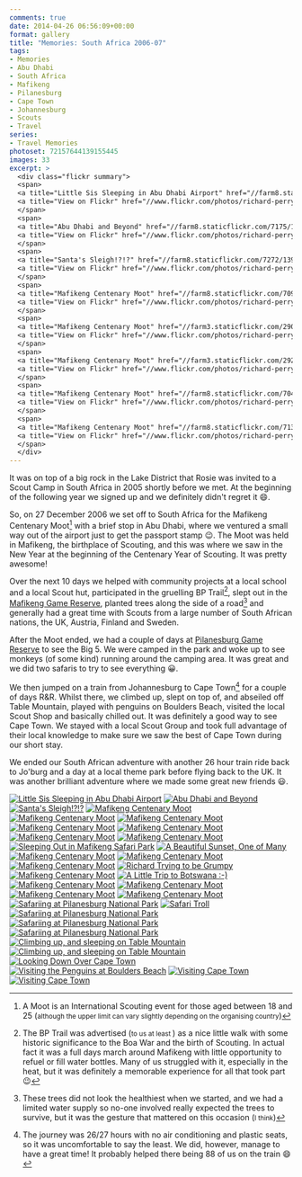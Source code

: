 ```yaml
---
comments: true
date: 2014-04-26 06:56:09+00:00
format: gallery
title: "Memories: South Africa 2006-07"
tags:
- Memories
- Abu Dhabi
- South Africa
- Mafikeng
- Pilanesburg
- Cape Town
- Johannesburg
- Scouts
- Travel
series: 
- Travel Memories
photoset: 72157644139155445
images: 33
excerpt: >
  <div class="flickr summary">
  <span>
  <a title="Little Sis Sleeping in Abu Dhabi Airport" href="//farm8.staticflickr.com/7028/13932366814_56cf313055_b.jpg" class="image cboxElement" rel="gallery7"><img src="//farm8.staticflickr.com/7028/13932366814_56cf313055_q.jpg" alt="Little Sis Sleeping in Abu Dhabi Airport"></a>
  <a title="View on Flickr" href="//www.flickr.com/photos/richard-perry/13932366814/" class="flickrlink"> </a>
  </span>
  <span>
  <a title="Abu Dhabi and Beyond" href="//farm8.staticflickr.com/7175/13908820042_be05742098_b.jpg" class="image cboxElement" rel="gallery7"><img src="//farm8.staticflickr.com/7175/13908820042_be05742098_q.jpg" alt="Abu Dhabi and Beyond"></a>
  <a title="View on Flickr" href="//www.flickr.com/photos/richard-perry/13908820042/" class="flickrlink"> </a>
  </span>
  <span>
  <a title="Santa's Sleigh!?!?" href="//farm8.staticflickr.com/7272/13908816961_305519be53_b.jpg" class="image cboxElement" rel="gallery7"><img src="//farm8.staticflickr.com/7272/13908816961_305519be53_q.jpg" alt="Santa's Sleigh!?!?"></a>
  <a title="View on Flickr" href="//www.flickr.com/photos/richard-perry/13908816961/" class="flickrlink"> </a>
  </span>
  <span>
  <a title="Mafikeng Centenary Moot" href="//farm8.staticflickr.com/7096/13908823611_e53329b135_b.jpg" class="image cboxElement" rel="gallery7"><img src="//farm8.staticflickr.com/7096/13908823611_e53329b135_q.jpg" alt="Mafikeng Centenary Moot"></a>
  <a title="View on Flickr" href="//www.flickr.com/photos/richard-perry/13908823611/" class="flickrlink"> </a>
  </span>
  <span>
  <a title="Mafikeng Centenary Moot" href="//farm3.staticflickr.com/2905/13908828361_d7fc396ce8_b.jpg" class="image cboxElement" rel="gallery7"><img src="//farm3.staticflickr.com/2905/13908828361_d7fc396ce8_q.jpg" alt="Mafikeng Centenary Moot"></a>
  <a title="View on Flickr" href="//www.flickr.com/photos/richard-perry/13908828361/" class="flickrlink"> </a>
  </span>
  <span>
  <a title="Mafikeng Centenary Moot" href="//farm3.staticflickr.com/2921/13932396594_e3635d4204_b.jpg" class="image cboxElement" rel="gallery7"><img src="//farm3.staticflickr.com/2921/13932396594_e3635d4204_q.jpg" alt="Mafikeng Centenary Moot"></a>
  <a title="View on Flickr" href="//www.flickr.com/photos/richard-perry/13932396594/" class="flickrlink"> </a>
  </span>
  <span>
  <a title="Mafikeng Centenary Moot" href="//farm8.staticflickr.com/7048/13932400804_875d828a19_b.jpg" class="image cboxElement" rel="gallery7"><img src="//farm8.staticflickr.com/7048/13932400804_875d828a19_q.jpg" alt="Mafikeng Centenary Moot"></a>
  <a title="View on Flickr" href="//www.flickr.com/photos/richard-perry/13932400804/" class="flickrlink"> </a>
  </span>
  <span>
  <a title="Mafikeng Centenary Moot" href="//farm8.staticflickr.com/7136/13908843651_fa9611370d_b.jpg" class="image cboxElement" rel="gallery7"><img src="//farm8.staticflickr.com/7136/13908843651_fa9611370d_q.jpg" alt="Mafikeng Centenary Moot"></a>
  <a title="View on Flickr" href="//www.flickr.com/photos/richard-perry/13908843651/" class="flickrlink"> </a>
  </span>
  </div>
---
```


It was on top of a big rock in the Lake District that Rosie was invited to a Scout Camp in South
Africa in 2005 shortly before we met. At the beginning of the following year we signed up and we
definitely didn't regret it :smile:. 

So, on 27 December 2006 we set off to South Africa for the Mafikeng Centenary Moot[^1] with a brief
stop in Abu Dhabi, where we ventured a small way out of the airport just to get the passport stamp
:wink:. The Moot was held in Mafikeng, the birthplace of Scouting, and this was where we saw in the
New Year at the beginning of the Centenary Year of Scouting. It was pretty awesome! 

Over the next 10 days we helped with community projects at a local school and a local Scout hut,
participated in the gruelling BP Trail[^2], slept out in the [Mafikeng Game Reserve][maf], planted
trees along the side of a road[^3] and generally had a great time with Scouts from a large number of
South African nations, the UK, Austria, Finland and Sweden. 

After the Moot ended, we had a couple of days at [Pilanesburg Game Reserve][pil] to see the Big 5.
We were camped in the park and woke up to see monkeys (of some kind) running around the camping
area. It was great and we did two safaris to try to see everything :grinning:.

We then jumped on a train from Johannesburg to Cape Town[^4] for a couple of days R&R. Whilst there,
we climbed up, slept on top of, and abseiled off Table Mountain, played with penguins on Boulders
Beach, visited the local Scout Shop and basically chilled out. It was definitely a good way to see
Cape Town. We stayed with a local Scout Group and took full advantage of their local knowledge to
make sure we saw the best of Cape Town during our short stay. 

We ended our South African adventure with another 26 hour train ride back to Jo'burg and a day at a
local theme park before flying back to the UK. It was another brilliant adventure where we made some
great new friends :smiley:.

[^1]: A Moot is an International Scouting event for those aged between 18 and 25 (<small>although the upper limit can vary slightly depending on the organising country</small>)
[^2]: The BP Trail was advertised (<small>to us at least </small>) as a nice little walk with some historic significance to the Boa War and the birth of Scouting. In actual fact it was a full days march around Mafikeng with little opportunity to refuel or fill water bottles. Many of us struggled with it, especially in the heat, but it was definitely a memorable experience for all that took part :wink:
[^3]: These trees did not look the healthiest when we started, and we had a limited water supply so no-one involved really expected the trees to survive, but it was the gesture that mattered on this occasion (<small>I think</small>)
[^4]: The journey was 26/27 hours with no air conditioning and plastic seats, so it was uncomfortable to say the least. We did, however, manage to have a great time! It probably helped there being 88 of us on the train :smile:

<div class="flickr gallery">
<span>
<a title="Little Sis Sleeping in Abu Dhabi Airport" href="https://live.staticflickr.com/7028/13932366814_56cf313055_b.jpg" class="image"><img src="https://live.staticflickr.com/7028/13932366814_56cf313055_q.jpg" alt="Little Sis Sleeping in Abu Dhabi Airport"></a>
<a title="View on Flickr" href="https://www.flickr.com/photos/richard-perry/13932366814/" class="flickrlink"> </a>
</span>
<span>
<a title="Abu Dhabi and Beyond" href="https://live.staticflickr.com/7175/13908820042_be05742098_b.jpg" class="image"><img src="https://live.staticflickr.com/7175/13908820042_be05742098_q.jpg" alt="Abu Dhabi and Beyond"></a>
<a title="View on Flickr" href="https://www.flickr.com/photos/richard-perry/13908820042/" class="flickrlink"> </a>
</span>
<span>
<a title="Santa's Sleigh!?!?" href="https://live.staticflickr.com/7272/13908816961_305519be53_b.jpg" class="image"><img src="https://live.staticflickr.com/7272/13908816961_305519be53_q.jpg" alt="Santa's Sleigh!?!?"></a>
<a title="View on Flickr" href="https://www.flickr.com/photos/richard-perry/13908816961/" class="flickrlink"> </a>
</span>
<span>
<a title="Mafikeng Centenary Moot" href="https://live.staticflickr.com/7096/13908823611_e53329b135_b.jpg" class="image"><img src="https://live.staticflickr.com/7096/13908823611_e53329b135_q.jpg" alt="Mafikeng Centenary Moot"></a>
<a title="View on Flickr" href="https://www.flickr.com/photos/richard-perry/13908823611/" class="flickrlink"> </a>
</span>
<span>
<a title="Mafikeng Centenary Moot" href="https://live.staticflickr.com/2905/13908828361_d7fc396ce8_b.jpg" class="image"><img src="https://live.staticflickr.com/2905/13908828361_d7fc396ce8_q.jpg" alt="Mafikeng Centenary Moot"></a>
<a title="View on Flickr" href="https://www.flickr.com/photos/richard-perry/13908828361/" class="flickrlink"> </a>
</span>
<span>
<a title="Mafikeng Centenary Moot" href="https://live.staticflickr.com/2921/13932396594_e3635d4204_b.jpg" class="image"><img src="https://live.staticflickr.com/2921/13932396594_e3635d4204_q.jpg" alt="Mafikeng Centenary Moot"></a>
<a title="View on Flickr" href="https://www.flickr.com/photos/richard-perry/13932396594/" class="flickrlink"> </a>
</span>
<span>
<a title="Mafikeng Centenary Moot" href="https://live.staticflickr.com/7048/13932400804_875d828a19_b.jpg" class="image"><img src="https://live.staticflickr.com/7048/13932400804_875d828a19_q.jpg" alt="Mafikeng Centenary Moot"></a>
<a title="View on Flickr" href="https://www.flickr.com/photos/richard-perry/13932400804/" class="flickrlink"> </a>
</span>
<span>
<a title="Mafikeng Centenary Moot" href="https://live.staticflickr.com/7136/13908843651_fa9611370d_b.jpg" class="image"><img src="https://live.staticflickr.com/7136/13908843651_fa9611370d_q.jpg" alt="Mafikeng Centenary Moot"></a>
<a title="View on Flickr" href="https://www.flickr.com/photos/richard-perry/13908843651/" class="flickrlink"> </a>
</span>
<span>
<a title="Mafikeng Centenary Moot" href="https://live.staticflickr.com/3709/13932023033_1e4fdb2978_b.jpg" class="image"><img src="https://live.staticflickr.com/3709/13932023033_1e4fdb2978_q.jpg" alt="Mafikeng Centenary Moot"></a>
<a title="View on Flickr" href="https://www.flickr.com/photos/richard-perry/13932023033/" class="flickrlink"> </a>
</span>
<span>
<a title="Mafikeng Centenary Moot" href="https://live.staticflickr.com/7325/13932028513_0d62554a7a_b.jpg" class="image"><img src="https://live.staticflickr.com/7325/13932028513_0d62554a7a_q.jpg" alt="Mafikeng Centenary Moot"></a>
<a title="View on Flickr" href="https://www.flickr.com/photos/richard-perry/13932028513/" class="flickrlink"> </a>
</span>
<span>
<a title="Sleeping Out in Mafikeng Safari Park" href="https://live.staticflickr.com/3768/13931990715_4d42784d2a_b.jpg" class="image"><img src="https://live.staticflickr.com/3768/13931990715_4d42784d2a_q.jpg" alt="Sleeping Out in Mafikeng Safari Park"></a>
<a title="View on Flickr" href="https://www.flickr.com/photos/richard-perry/13931990715/" class="flickrlink"> </a>
</span>
<span>
<a title="A Beautiful Sunset, One of Many" href="https://live.staticflickr.com/5251/13908874246_d7fa3b1ed5_b.jpg" class="image"><img src="https://live.staticflickr.com/5251/13908874246_d7fa3b1ed5_q.jpg" alt="A Beautiful Sunset, One of Many"></a>
<a title="View on Flickr" href="https://www.flickr.com/photos/richard-perry/13908874246/" class="flickrlink"> </a>
</span>
<span>
<a title="Mafikeng Centenary Moot" href="https://live.staticflickr.com/3796/13932049513_4669bb8744_b.jpg" class="image"><img src="https://live.staticflickr.com/3796/13932049513_4669bb8744_q.jpg" alt="Mafikeng Centenary Moot"></a>
<a title="View on Flickr" href="https://www.flickr.com/photos/richard-perry/13932049513/" class="flickrlink"> </a>
</span>
<span>
<a title="Mafikeng Centenary Moot" href="https://live.staticflickr.com/3803/13932444314_1367e681d9_b.jpg" class="image"><img src="https://live.staticflickr.com/3803/13932444314_1367e681d9_q.jpg" alt="Mafikeng Centenary Moot"></a>
<a title="View on Flickr" href="https://www.flickr.com/photos/richard-perry/13932444314/" class="flickrlink"> </a>
</span>
<span>
<a title="Mafikeng Centenary Moot" href="https://live.staticflickr.com/7224/13908885691_6113cd1022_b.jpg" class="image"><img src="https://live.staticflickr.com/7224/13908885691_6113cd1022_q.jpg" alt="Mafikeng Centenary Moot"></a>
<a title="View on Flickr" href="https://www.flickr.com/photos/richard-perry/13908885691/" class="flickrlink"> </a>
</span>
<span>
<a title="Richard Trying to be Grumpy" href="https://live.staticflickr.com/3789/13908890361_d2966c40c8_b.jpg" class="image"><img src="https://live.staticflickr.com/3789/13908890361_d2966c40c8_q.jpg" alt="Richard Trying to be Grumpy"></a>
<a title="View on Flickr" href="https://www.flickr.com/photos/richard-perry/13908890361/" class="flickrlink"> </a>
</span>
<span>
<a title="Mafikeng Centenary Moot" href="https://live.staticflickr.com/3755/13932025805_ff8da2e6b9_b.jpg" class="image"><img src="https://live.staticflickr.com/3755/13932025805_ff8da2e6b9_q.jpg" alt="Mafikeng Centenary Moot"></a>
<a title="View on Flickr" href="https://www.flickr.com/photos/richard-perry/13932025805/" class="flickrlink"> </a>
</span>
<span>
<a title="A Little Trip to Botswana :-)" href="https://live.staticflickr.com/7038/13908911146_8afca1cf7a_b.jpg" class="image"><img src="https://live.staticflickr.com/7038/13908911146_8afca1cf7a_q.jpg" alt="A Little Trip to Botswana :-)"></a>
<a title="View on Flickr" href="https://www.flickr.com/photos/richard-perry/13908911146/" class="flickrlink"> </a>
</span>
<span>
<a title="Mafikeng Centenary Moot" href="https://live.staticflickr.com/7432/13908910141_80ceacb919_b.jpg" class="image"><img src="https://live.staticflickr.com/7432/13908910141_80ceacb919_q.jpg" alt="Mafikeng Centenary Moot"></a>
<a title="View on Flickr" href="https://www.flickr.com/photos/richard-perry/13908910141/" class="flickrlink"> </a>
</span>
<span>
<a title="Mafikeng Centenary Moot" href="https://live.staticflickr.com/2930/13932046155_a3a016162c_b.jpg" class="image"><img src="https://live.staticflickr.com/2930/13932046155_a3a016162c_q.jpg" alt="Mafikeng Centenary Moot"></a>
<a title="View on Flickr" href="https://www.flickr.com/photos/richard-perry/13932046155/" class="flickrlink"> </a>
</span>
<span>
<a title="Mafikeng Centenary Moot" href="https://live.staticflickr.com/2915/13932052305_c90608854b_b.jpg" class="image"><img src="https://live.staticflickr.com/2915/13932052305_c90608854b_q.jpg" alt="Mafikeng Centenary Moot"></a>
<a title="View on Flickr" href="https://www.flickr.com/photos/richard-perry/13932052305/" class="flickrlink"> </a>
</span>
<span>
<a title="Mafikeng Centenary Moot" href="https://live.staticflickr.com/3779/13932102233_0957db9815_b.jpg" class="image"><img src="https://live.staticflickr.com/3779/13932102233_0957db9815_q.jpg" alt="Mafikeng Centenary Moot"></a>
<a title="View on Flickr" href="https://www.flickr.com/photos/richard-perry/13932102233/" class="flickrlink"> </a>
</span>
<span>
<a title="Safariing at Pilanesburg National Park" href="https://live.staticflickr.com/7027/13932064465_487943b6a0_b.jpg" class="image"><img src="https://live.staticflickr.com/7027/13932064465_487943b6a0_q.jpg" alt="Safariing at Pilanesburg National Park"></a>
<a title="View on Flickr" href="https://www.flickr.com/photos/richard-perry/13932064465/" class="flickrlink"> </a>
</span>
<span>
<a title="Safari Troll" href="https://live.staticflickr.com/7095/13908947256_9b63aeb9f5_b.jpg" class="image"><img src="https://live.staticflickr.com/7095/13908947256_9b63aeb9f5_q.jpg" alt="Safari Troll"></a>
<a title="View on Flickr" href="https://www.flickr.com/photos/richard-perry/13908947256/" class="flickrlink"> </a>
</span>
<span>
<a title="Safariing at Pilanesburg National Park" href="https://live.staticflickr.com/2904/13932508444_606952acd1_b.jpg" class="image"><img src="https://live.staticflickr.com/2904/13932508444_606952acd1_q.jpg" alt="Safariing at Pilanesburg National Park"></a>
<a title="View on Flickr" href="https://www.flickr.com/photos/richard-perry/13932508444/" class="flickrlink"> </a>
</span>
<span>
<a title="Safariing at Pilanesburg National Park" href="https://live.staticflickr.com/2901/13908951931_fc8daea0b4_b.jpg" class="image"><img src="https://live.staticflickr.com/2901/13908951931_fc8daea0b4_q.jpg" alt="Safariing at Pilanesburg National Park"></a>
<a title="View on Flickr" href="https://www.flickr.com/photos/richard-perry/13908951931/" class="flickrlink"> </a>
</span>
<span>
<a title="Safariing at Pilanesburg National Park" href="https://live.staticflickr.com/7331/13932523404_81abf62ab4_b.jpg" class="image"><img src="https://live.staticflickr.com/7331/13932523404_81abf62ab4_q.jpg" alt="Safariing at Pilanesburg National Park"></a>
<a title="View on Flickr" href="https://www.flickr.com/photos/richard-perry/13932523404/" class="flickrlink"> </a>
</span>
<span>
<a title="Climbing up, and sleeping on Table Mountain" href="https://live.staticflickr.com/7266/13932531794_0022c348ac_b.jpg" class="image"><img src="https://live.staticflickr.com/7266/13932531794_0022c348ac_q.jpg" alt="Climbing up, and sleeping on Table Mountain"></a>
<a title="View on Flickr" href="https://www.flickr.com/photos/richard-perry/13932531794/" class="flickrlink"> </a>
</span>
<span>
<a title="Climbing up, and sleeping on Table Mountain" href="https://live.staticflickr.com/7331/13932106755_331df9fdbd_b.jpg" class="image"><img src="https://live.staticflickr.com/7331/13932106755_331df9fdbd_q.jpg" alt="Climbing up, and sleeping on Table Mountain"></a>
<a title="View on Flickr" href="https://www.flickr.com/photos/richard-perry/13932106755/" class="flickrlink"> </a>
</span>
<span>
<a title="Looking Down Over Cape Town" href="https://live.staticflickr.com/7275/13908984051_fdc80748a9_b.jpg" class="image"><img src="https://live.staticflickr.com/7275/13908984051_fdc80748a9_q.jpg" alt="Looking Down Over Cape Town"></a>
<a title="View on Flickr" href="https://www.flickr.com/photos/richard-perry/13908984051/" class="flickrlink"> </a>
</span>
<span>
<a title="Visiting the Penguins at Boulders Beach" href="https://live.staticflickr.com/5046/13908994381_12f868037b_b.jpg" class="image"><img src="https://live.staticflickr.com/5046/13908994381_12f868037b_q.jpg" alt="Visiting the Penguins at Boulders Beach"></a>
<a title="View on Flickr" href="https://www.flickr.com/photos/richard-perry/13908994381/" class="flickrlink"> </a>
</span>
<span>
<a title="Visiting Cape Town" href="https://live.staticflickr.com/7366/13909010256_aef9191fd8_b.jpg" class="image"><img src="https://live.staticflickr.com/7366/13909010256_aef9191fd8_q.jpg" alt="Visiting Cape Town"></a>
<a title="View on Flickr" href="https://www.flickr.com/photos/richard-perry/13909010256/" class="flickrlink"> </a>
</span>
<span>
<a title="Visiting Cape Town" href="https://live.staticflickr.com/7320/13932141005_1f61006acd_b.jpg" class="image"><img src="https://live.staticflickr.com/7320/13932141005_1f61006acd_q.jpg" alt="Visiting Cape Town"></a>
<a title="View on Flickr" href="https://www.flickr.com/photos/richard-perry/13932141005/" class="flickrlink"> </a>
</span>
</div>


[maf]: //www.parksnorthwest.co.za/mafikeng_reserve/ "Mafikeng Game Reserve"
[pil]: //www.pilanesberg-game-reserve.co.za/ "Pilanesburg Game Reserve"